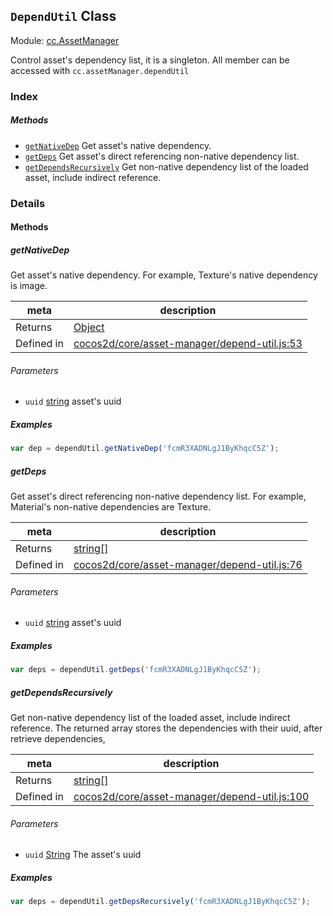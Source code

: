 ## `DependUtil` Class



Module: [cc.AssetManager](../modules/cc.AssetManager.md)


Control asset's dependency list, it is a singleton. All member can be accessed with `cc.assetManager.dependUtil`



### Index



##### Methods

  - [`getNativeDep`](#getnativedep) Get asset's native dependency.
  - [`getDeps`](#getdeps) Get asset's direct referencing non-native dependency list.
  - [`getDependsRecursively`](#getdependsrecursively) Get non-native dependency list of the loaded asset, include indirect reference.



### Details




<!-- Method Block -->
#### Methods


##### getNativeDep

Get asset's native dependency. For example, Texture's native dependency is image.

| meta | description |
|------|-------------|
| Returns | <a href="https://developer.mozilla.org/en/JavaScript/Reference/Global_Objects/Object" class="crosslink external" target="_blank">Object</a> 
| Defined in | [cocos2d/core/asset-manager/depend-util.js:53](https://github.com/cocos-creator/engine/blob/f120e67a8e229233f15e46cc51536723de44fd94/cocos2d/core/asset-manager/depend-util.js#L53) |

###### Parameters
- `uuid` <a href="https://developer.mozilla.org/en/JavaScript/Reference/Global_Objects/String" class="crosslink external" target="_blank">string</a> asset's uuid

##### Examples

```js
var dep = dependUtil.getNativeDep('fcmR3XADNLgJ1ByKhqcC5Z');
```

##### getDeps

Get asset's direct referencing non-native dependency list. For example, Material's non-native dependencies are Texture.

| meta | description |
|------|-------------|
| Returns | <a href="https://developer.mozilla.org/en/JavaScript/Reference/Global_Objects/String" class="crosslink external" target="_blank">string[]</a> 
| Defined in | [cocos2d/core/asset-manager/depend-util.js:76](https://github.com/cocos-creator/engine/blob/f120e67a8e229233f15e46cc51536723de44fd94/cocos2d/core/asset-manager/depend-util.js#L76) |

###### Parameters
- `uuid` <a href="https://developer.mozilla.org/en/JavaScript/Reference/Global_Objects/String" class="crosslink external" target="_blank">string</a> asset's uuid

##### Examples

```js
var deps = dependUtil.getDeps('fcmR3XADNLgJ1ByKhqcC5Z');
```

##### getDependsRecursively

Get non-native dependency list of the loaded asset, include indirect reference.
The returned array stores the dependencies with their uuid, after retrieve dependencies,

| meta | description |
|------|-------------|
| Returns | <a href="https://developer.mozilla.org/en/JavaScript/Reference/Global_Objects/String" class="crosslink external" target="_blank">string[]</a> 
| Defined in | [cocos2d/core/asset-manager/depend-util.js:100](https://github.com/cocos-creator/engine/blob/f120e67a8e229233f15e46cc51536723de44fd94/cocos2d/core/asset-manager/depend-util.js#L100) |

###### Parameters
- `uuid` <a href="https://developer.mozilla.org/en/JavaScript/Reference/Global_Objects/String" class="crosslink external" target="_blank">String</a> The asset's uuid

##### Examples

```js
var deps = dependUtil.getDepsRecursively('fcmR3XADNLgJ1ByKhqcC5Z');
```


